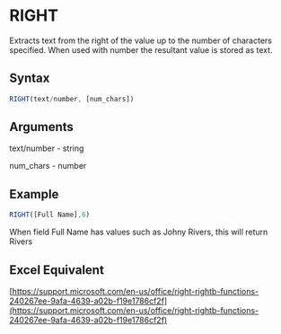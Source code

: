 # RIGHT

Extracts text from the right of the value up to the number of characters specified. When used with number the resultant value is stored as text.

## Syntax

```javascript
RIGHT(text/number, [num_chars])
```

## Arguments

text/number - string

num\_chars - number

## Example

```javascript
RIGHT([Full Name],6)
```

When field Full Name has values such as Johny Rivers, this will return Rivers

## **Excel Equivalent**

[https://support.microsoft.com/en-us/office/right-rightb-functions-240267ee-9afa-4639-a02b-f19e1786cf2f](https://support.microsoft.com/en-us/office/right-rightb-functions-240267ee-9afa-4639-a02b-f19e1786cf2f)
